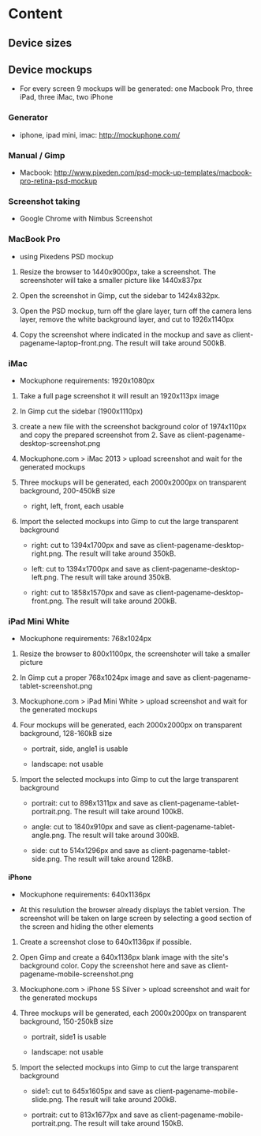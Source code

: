 # Content


## Device sizes



## Device mockups

- For every screen 9 mockups will be generated: one Macbook Pro, three iPad, three iMac, two iPhone


### Generator

- iphone, ipad mini, imac: http://mockuphone.com/	

### Manual / Gimp

- Macbook: http://www.pixeden.com/psd-mock-up-templates/macbook-pro-retina-psd-mockup

### Screenshot taking

- Google Chrome with Nimbus Screenshot


### MacBook Pro

- using Pixedens PSD mockup

1. Resize the browser to 1440x9000px, take a screenshot. The screenshoter will take a smaller picture like 1440x837px

2. Open the screenshot in Gimp, cut the sidebar to 1424x832px.

3. Open the PSD mockup, turn off the glare layer, turn off the camera lens layer, remove the white background layer, and cut to 1926x1140px

4. Copy the screenshot where indicated in the mockup and save as client-pagename-laptop-front.png. The result will take around 500kB. 


### iMac

- Mockuphone requirements: 1920x1080px

1. Take a full page screenshot it will result an 1920x113px image

2. In Gimp cut the sidebar (1900x1110px) 

3. create a new file with the screenshot background color of 1974x110px and copy the prepared screenshot from 2. Save as client-pagename-desktop-screenshot.png

4. Mockuphone.com > iMac 2013 > upload screenshot and wait for the generated mockups

5. Three mockups will be generated, each 2000x2000px on transparent background, 200-450kB size
	
	- right, left, front, each usable

6. Import the selected mockups into Gimp to cut the large transparent background

	- right: cut to 1394x1700px and save as client-pagename-desktop-right.png. The result will take around 350kB. 
	
	- left: cut to 1394x1700px and save as client-pagename-desktop-left.png. The result will take around 350kB. 

	- right: cut to 1858x1570px and save as client-pagename-desktop-front.png. The result will take around 200kB. 

### iPad Mini White

- Mockuphone requirements: 768x1024px

1. Resize the browser to 800x1100px, the screenshoter will take a smaller picture

2. In Gimp cut a proper 768x1024px image and save as client-pagename-tablet-screenshot.png

3. Mockuphone.com > iPad Mini White > upload screenshot and wait for the generated mockups

4. Four mockups will be generated, each 2000x2000px on transparent background, 128-160kB size

	- portrait, side, angle1 is usable
	
	- landscape: not usable

5. Import the selected mockups into Gimp to cut the large transparent background

	- portrait: cut to 898x1311px and save as client-pagename-tablet-portrait.png. The result will take around 100kB. 

	- angle: cut to 1840x910px and save as client-pagename-tablet-angle.png. The result will take around 300kB. 

	- side: cut to 514x1296px and save as client-pagename-tablet-side.png. The result will take around 128kB. 

#### iPhone

- Mockuphone requirements: 640x1136px

- At this resulution the browser already displays the tablet version. The screenshot will be taken on large screen by selecting a good section of the screen and hiding the other elements

1. Create a screenshot close to 640x1136px if possible.

2. Open Gimp and create a 640x1136px blank image with the site's background color. Copy the screenshot here and save as client-pagename-mobile-screenshot.png

3. Mockuphone.com > iPhone 5S Silver > upload screenshot and wait for the generated mockups

4. Three mockups will be generated, each 2000x2000px on transparent background, 150-250kB size

	- portrait, side1 is usable
	
	- landscape: not usable

5. Import the selected mockups into Gimp to cut the large transparent background

	- side1: cut to 645x1605px and save as client-pagename-mobile-slide.png. The result will take around 200kB.

	- portrait: cut to 813x1677px and save as client-pagename-mobile-portrait.png. The result will take around 150kB.
 
 
